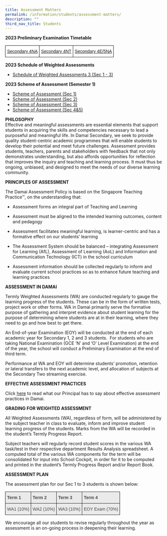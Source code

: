 ```yaml
---
title: Assessment Matters
permalink: /information/students/assessment-matters/
description: ""
third_nav_title: Students
---
```

**2023 Preliminary Examination Timetable**  

<table class="tg" style="border-collapse:collapse;border-spacing:0"><thead><tr><td style="background-color:#ffffff;border-color:#000000;border-style:solid;border-width:1px;font-family:Arial, sans-serif;font-size:14px;overflow:hidden;padding:10px 5px;text-align:center;vertical-align:top;word-break:normal"><a rel="noopener" target="_blank" href="/files/Information/Students/Assessment/2023/2023 4n(a) preliminary exam timetable.pdf">Secondary 4NA </a> </td><td style="background-color:#ffffff;border-color:#000000;border-style:solid;border-width:1px;font-family:Arial, sans-serif;font-size:14px;overflow:hidden;padding:10px 5px;text-align:center;vertical-align:top;word-break:normal"><a rel="noopener" target="_blank" href="/files/Information/Students/Assessment/2023/2023 4n(t) preliminary exam timetable.pdf">Secondary 4NT </a> </td><td style="border-color:black;border-style:solid;border-width:1px;font-family:Arial, sans-serif;font-size:14px;overflow:hidden;padding:10px 5px;text-align:center;vertical-align:top;word-break:normal"><a rel="noopener" target="_blank" href="/files/Information/Students/Assessment/2023/2023 4e5na preliminary exam timetable.pdf">Secondary 4E/5NA </a></td></tr></thead></table>


**2023 Schedule of Weighted Assessments**  

* <a href="/files/Information/Students/Assessment/2023/schedule of weighted assessment 3 (sec 1-3) - updated on 27 June 2023.pdf">Schedule of Weighted Assessments 3 (Sec 1 - 3)</a>



**2023 Scheme of Assessment (Semester 1)**
* [Scheme of Assessment (Sec 1)](/files/Scheme%20of%20Assessment%20Sec%201.pdf)  
* [Scheme of Assessment (Sec 2)](/files/Scheme%20of%20Assessment%20Sec%202.pdf)  
* [Scheme of Assessment (Sec 3)](/files/Scheme%20of%20Assessment%20Sec%203.pdf)  
* [Scheme of Assessment (Sec 4&amp;5)](/files/Scheme%20of%20Assessment%20Sec%2045.pdf)

**PHILOSOPHY**  
Effective and meaningful assessments are essential elements that support students in acquiring the skills and competencies necessary to lead a purposeful and meaningful life. In Damai Secondary, we seek to provide quality student-centric academic programmes that will enable students to develop their potential and meet future challenges. Assessment provides students, teachers, parents and stakeholders with feedback that not only demonstrates understanding, but also affords opportunities for reflection that improves the inquiry and teaching and learning process. It must thus be ongoing, unbiased, and designed to meet the needs of our diverse learning community.&nbsp;  
  
**PRINCIPLES OF ASSESSMENT**&nbsp;

The Damai Assessment Policy is based on the Singapore Teaching Practice™, on the understanding that:

*   Assessment forms an integral part of Teaching and Learning&nbsp;  
    
*   Assessment must be aligned to the intended learning outcomes, content and pedagogy  
    
*   Assessment facilitates meaningful learning, is learner-centric and has a formative effect on our students’ learning  
    
*   The Assessment System should be balanced – integrating Assessment for Learning (AfL), Assessment of Learning (AoL) and Information and Communication Technology (ICT) in the school curriculum  
    
*   Assessment information should be collected regularly to inform and evaluate current school practices so as to enhance future teaching and learning practices  
    

  

**ASSESSMENT IN DAMAI**  

Termly Weighted Assessments (WA) are conducted regularly to gauge the learning progress of the students. These can be in the form of written tests, project work or other forms. WA in Damai primarily serve the formative purpose of gathering and interpret evidence about student learning for the purpose of determining where students are at in their learning, where they need to go and how best to get there.

  

An End-of-year Examination (EOY) will be conducted at the end of each academic year for Secondary 1, 2 and 3 students.&nbsp; For students who are taking National Examination (GCE ‘N’ and ‘O’ Level Examination) at the end of the year, the school will conduct a Preliminary Examination at the end of third term.

  

Performance at WA and EOY will determine students’ promotion, retention or lateral transfers to the next academic level, and allocation of subjects at the Secondary Two streaming exercise.

  

**EFFECTIVE ASSESSMENT PRACTICES**

Click&nbsp;[here](/files/contact-jul19%20(Ms%20Chan).pdf)&nbsp;to read what our Principal has to say about effective assessment practices in Damai.  

**GRADING FOR WEIGHTED ASSESSMENT**  

All Weighted Assessments (WA), regardless of form, will be administered by the subject teacher in class to evaluate, inform and improve student learning progress of the students. Marks from the WA will be recorded in the student’s Termly Progress Report.

  

Subject teachers will regularly record student scores in the various WA task/test in their respective department Results Analysis spreadsheet. A computed total of the various WA components for the term will be consolidated for input into School Cockpit, in order for it to be computed and printed in the student’s Termly Progress Report and/or Report Book.

  

**ASSESSMENT PLAN**  

The assessment plan for our Sec 1 to 3 students is shown below:

<style type="text/css">
.tg  {border-collapse:collapse;border-spacing:0;}
.tg td{border-color:black;border-style:solid;border-width:1px;font-family:Arial, sans-serif;font-size:14px;
  overflow:hidden;padding:10px 5px;word-break:normal;}
.tg th{border-color:black;border-style:solid;border-width:1px;font-family:Arial, sans-serif;font-size:14px;
  font-weight:normal;overflow:hidden;padding:10px 5px;word-break:normal;}
.tg .tg-lch4{background-color:#EAEAEA;color:#454545;font-weight:bold;text-align:left;vertical-align:top}
.tg .tg-yb47{background-color:#EAEAEA;color:#454545;text-align:left;vertical-align:top}
</style>
<table class="tg">
<thead>
  <tr>
    <th class="tg-lch4">Term 1</th>
    <th class="tg-lch4">Term 2</th>
    <th class="tg-lch4">Term 3</th>
    <th class="tg-lch4">Term 4</th>
  </tr>
</thead>
<tbody>
  <tr>
    <td class="tg-yb47">WA1 (10%)</td>
    <td class="tg-yb47">WA2 (10%)</td>
    <td class="tg-yb47">WA3 (10%)</td>
    <td class="tg-yb47">EOY Exam (70%)</td>
  </tr>
</tbody>
</table>

We encourage all our students to revise regularly throughout the year as assessment is an on-going process in deepening their learning.